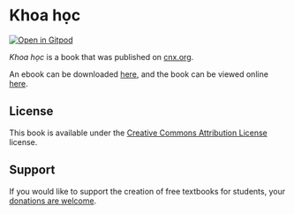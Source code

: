 # Khoa học

[![Open in Gitpod](https://gitpod.io/button/open-in-gitpod.svg)](https://gitpod.io/from-referrer/)

_Khoa học_ is a book that was published on [cnx.org](https://cnx.org/).

An ebook can be downloaded [here](https://github.com/cnx-user-books/cnxbook-khoa-hoc/releases/latest), and the book can be viewed online [here](https://github.com/cnx-user-books/cnxbook-khoa-hoc/releases/latest).

## License
This book is available under the [Creative Commons Attribution License](./LICENSE) license.

## Support
If you would like to support the creation of free textbooks for students, your [donations are welcome](https://riceconnect.rice.edu/donation/support-openstax-banner).
